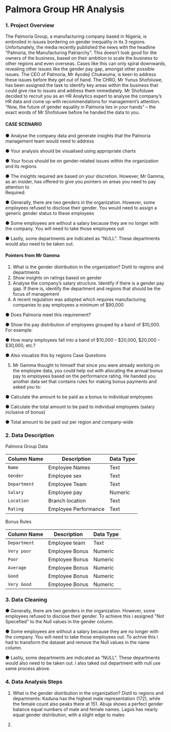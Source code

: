 # Palmora Group HR Analysis

### 1. **Project Overview**

The Palmoria Group, a manufacturing company based in Nigeria, is embroiled in issues 
bordering on gender inequality in its 3 regions. Unfortunately, the media recently 
published the news with the headline “Palmoria, the Manufacturing Patriarchy”. This 
doesn’t look good for the owners of the business, based on their ambition to scale the 
business to other regions and even overseas. Cases like this can only spiral downwards, 
revealing other issues like the gender pay gap, amongst other possible issues. 
The CEO of Palmoria, Mr Ayodeji Chukwuma, is keen to address these issues before they 
get out of hand. The CHRO, Mr Yunus Shofoluwe, has been assigned the task to identify 
key areas within the business that could give rise to issues and address them immediately. 
Mr Shofoluwe decided to recruit you as an HR Analytics expert to analyse the company’s 
HR data and come up with recommendations for management’s attention. “Now, the 
future of gender equality in Palmoria lies in your hands” – the exact words of Mr 
Shofoluwe before he handed the data to you. 

#### CASE SCENARIO
●  Analyse the company data and generate insights that the Palmoria management 
team would need to address 

● Your analysis should be visualised using appropriate charts 

● Your focus should be on gender-related issues within the organization and its 
regions 

● The insights required are based on your discretion. However, Mr Gamma, as an 
insider, has offered to give you pointers on areas you need to pay attention to  
Required: 

● Generally, there are two genders in the organization. However, some employees 
refused to disclose their gender. You would need to assign a generic gender status 
to these employees 

● Some employees are without a salary because they are no longer with the company. 
You will need to take those employees out 

● Lastly, some departments are indicated as “NULL”. These departments would also 
need to be taken out. 

#### Pointers from Mr Gamma
1. What is the gender distribution in the organization? Distil to regions and 
departments 
2. Show insights on ratings based on gender 
3. Analyse the company’s salary structure. Identify if there is a gender pay gap. If 
there is, identify the department and regions that should be the focus of 
management 
4. A recent regulation was adopted which requires manufacturing companies to pay 
employees a minimum of $90,000 

● Does Palmoria meet this requirement? 

● Show the pay distribution of employees grouped by a band of $10,000. For example: 

● How many employees fall into a band of $10,000 – $20,000, $20,000 – $30,000, 
etc.? 

● Also visualize this by regions 
Case Questions 

5. Mr Gamma thought to himself that since you were already working on the employee 
data, you could help out with allocating the annual bonus pay to employees based on the 
performance rating. He handed you another data set that contains rules for making bonus 
payments and asked you to: 

●  Calculate the amount to be paid as a bonus to individual employees 

●  Calculate the total amount to be paid to individual employees (salary inclusive of 
bonus) 

● Total amount to be paid out per region and company-wide 


### 2. Data Description

Palmora Group Data

| Column Name | Description        | Data Type |
| ----------- | ------------------ | --------- |
| `Name`      | Employee Names     | Text      |
| `Gender`    | Employee sex       | Text      |
| `Department`| Employee Team      | Text      |
| `Salary`    | Employee pay       | Numeric   |
| `Location`  | Branch location    | Text      |
| `Rating`    |Employee Performance| Text      |
 

Bonus Rules

| Column Name | Description        | Data Type |
| ----------- | ------------------ | --------- |
| `Department`| Employee team      | Text      |
| `Very poor` | Employee Bonus     | Numeric   |
| `Poor`      | Employee Bonus     | Numeric   |
| `Average`   | Employee Bonus     | Numeric   |
| `Good`      | Employee Bonus     | Numeric   |
| `Very Good` |Employee Bonus      | Numeric   |

### 3. Data Cleaning

● Generally, there are two genders in the organization. However, some employees 
refused to disclose their gender. To achieve this i assigned "Not Specefied" to the Null values 
in the gender column.

● Some employees are without a salary because they are no longer with the company. 
You will need to take those employees out. To achive this i had to transform the dataset and remove the Null values in the name column.

● Lastly, some departments are indicated as “NULL”. These departments would also 
need to be taken out. i also taked out department with null use same process above.


### 4. Data Analysis Steps

1. What is the gender distribution in the organization? Distil to regions and 
departments: Kaduna has the highest male representation (172), while the female count also peaks there at 151. Abuja shows a perfect gender balance equal numbers of male and female names. Lagos has nearly equal gender distribution, with a slight edge to males

2.
















